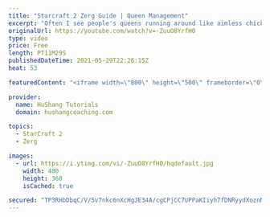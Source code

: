 ```yaml
---
title: "Starcraft 2 Zerg Guide | Queen Management"
excerpt: "Often I see people's queens running around like aimless chickens. If you want to have amazing macro you need to keep your queens orderly. Let's take a look at how to do that!  Starcraft 2 Zerg Guide | Queen Management #Zerg #Queens #Starcraft2  ♦ Coaching --------------------------------------------------------------------------"
originalUrl: https://youtube.com/watch?v=-ZuuO8YrfH0
type: video
price: Free
length: PT11M29S
publishedDateTime: 2021-05-29T22:26:15Z
heat: 53

featuredContent: "<iframe width=\"800\" height=\"500\" frameborder=\"0\" src=\"https://www.youtube.com/embed/-ZuuO8YrfH0\" allow=\"accelerometer; autoplay; encrypted-media; gyroscope; picture-in-picture\" allowfullscreen></iframe>"

provider:
  name: HuShang Tutorials
  domain: hushangcoaching.com

topics:
  - StarCraft 2
  - Zerg

images:
  - url: https://i.ytimg.com/vi/-ZuuO8YrfH0/hqdefault.jpg
    width: 480
    height: 360
    isCached: true

secured: "TP3RHbDbqC/V/5v7nkc6nXcHgJE34A/cgCPjCC7UPPaKIiyh7fDNRyydXoznNVkbrTrrkdprCiIWlE3KCKg/c10v9febjcbq8TOQGNnJ9pWTrkg1dZrUNHNRm+XHVBDuj5qAfnCB2s0xFxF1EE6hiTDwyvubJOJLJ270EhWrp/O0GyFhdAgSMMROjPdLEqZStJPC5euLtyJmngw3kNFRruvdVa3+NgsoHAoJyzqkYwOmEYM/vGIxuT1DoFxyjEVQq3NfCAmkiWhPt4nv88pWN0R4CijHn3xn7w/1aX8kbGwskK/bZeN4LOyp8aXbImBolHVNIYKxJwTu4Rk+blgTOWZPXdeynxpUEkP9zbhv+J3Ly57v7cO78lnrJg0lQgjMav9Jc3+ZBULhcdH4k6Uk63yIiOrUtsxBlLRhquTvcbQ=;HK49UusS3s/wwMsrUlznbw=="
---
```


